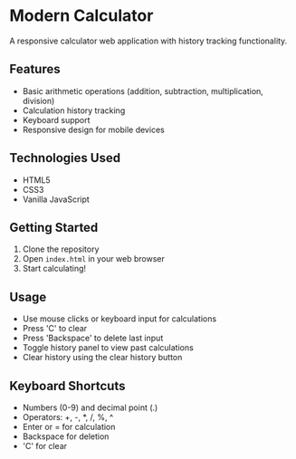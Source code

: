 # Modern Calculator

A responsive calculator web application with history tracking functionality.

## Features

- Basic arithmetic operations (addition, subtraction, multiplication, division)
- Calculation history tracking
- Keyboard support
- Responsive design for mobile devices


## Technologies Used

- HTML5
- CSS3
- Vanilla JavaScript

## Getting Started

1. Clone the repository
2. Open `index.html` in your web browser
3. Start calculating!

## Usage

- Use mouse clicks or keyboard input for calculations
- Press 'C' to clear
- Press 'Backspace' to delete last input
- Toggle history panel to view past calculations
- Clear history using the clear history button

## Keyboard Shortcuts

- Numbers (0-9) and decimal point (.)
- Operators: +, -, *, /, %, ^
- Enter or = for calculation
- Backspace for deletion
- 'C' for clear

